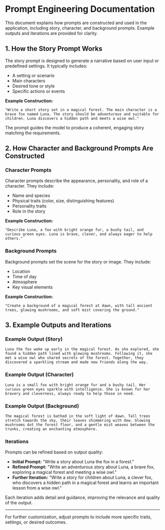 # Prompt Engineering Documentation

This document explains how prompts are constructed and used in the application, including story, character, and background prompts. Example outputs and iterations are provided for clarity.

## 1. How the Story Prompt Works

The story prompt is designed to generate a narrative based on user input or predefined settings. It typically includes:
- A setting or scenario
- Main characters
- Desired tone or style
- Specific actions or events

**Example Construction:**
```
"Write a short story set in a magical forest. The main character is a brave fox named Luna. The story should be adventurous and suitable for children. Luna discovers a hidden path and meets a wise owl."
```

The prompt guides the model to produce a coherent, engaging story matching the requirements.

## 2. How Character and Background Prompts Are Constructed

### Character Prompts
Character prompts describe the appearance, personality, and role of a character. They include:
- Name and species
- Physical traits (color, size, distinguishing features)
- Personality traits
- Role in the story

**Example Construction:**
```
"Describe Luna, a fox with bright orange fur, a bushy tail, and curious green eyes. Luna is brave, clever, and always eager to help others."
```

### Background Prompts
Background prompts set the scene for the story or image. They include:
- Location
- Time of day
- Atmosphere
- Key visual elements

**Example Construction:**
```
"Create a background of a magical forest at dawn, with tall ancient trees, glowing mushrooms, and soft mist covering the ground."
```

## 3. Example Outputs and Iterations

### Example Output (Story)
```
Luna the fox woke up early in the magical forest. As she explored, she found a hidden path lined with glowing mushrooms. Following it, she met a wise owl who shared secrets of the forest. Together, they discovered a sparkling stream and made new friends along the way.
```

### Example Output (Character)
```
Luna is a small fox with bright orange fur and a bushy tail. Her curious green eyes sparkle with intelligence. She is known for her bravery and cleverness, always ready to help those in need.
```

### Example Output (Background)
```
The magical forest is bathed in the soft light of dawn. Tall trees stretch towards the sky, their leaves shimmering with dew. Glowing mushrooms dot the forest floor, and a gentle mist weaves between the trunks, creating an enchanting atmosphere.
```

### Iterations
Prompts can be refined based on output quality:
- **Initial Prompt:** "Write a story about Luna the fox in a forest."
- **Refined Prompt:** "Write an adventurous story about Luna, a brave fox, exploring a magical forest and meeting a wise owl."
- **Further Iteration:** "Write a story for children about Luna, a clever fox, who discovers a hidden path in a magical forest and learns an important lesson from a wise owl."

Each iteration adds detail and guidance, improving the relevance and quality of the output.

---

For further customization, adjust prompts to include more specific traits, settings, or desired outcomes.
